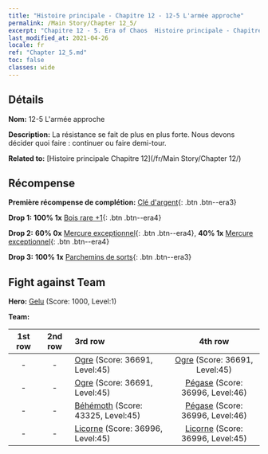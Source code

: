 ```yaml
---
title: "Histoire principale - Chapitre 12 - 12-5 L'armée approche"
permalink: /Main Story/Chapter 12_5/
excerpt: "Chapitre 12 - 5. Era of Chaos  Histoire principale - Chapitre 12_5. 12-5 L'armée approche"
last_modified_at: 2021-04-26
locale: fr
ref: "Chapter 12_5.md"
toc: false
classes: wide
---
```


## Détails

 **Nom:** 12-5 L'armée approche

 **Description:** La résistance se fait de plus en plus forte. Nous devons décider quoi faire : continuer ou faire demi-tour.

 **Related to:** [Histoire principale Chapitre 12](/fr/Main Story/Chapter 12/)

## Récompense

 **Première récompense de complétion:** [Clé d'argent](/ItemsFR/con_693/){: .btn .btn--era3}

 **Drop 1:** **100% 1x** [Bois rare +1](/ItemsFR/mat_41/){: .btn .btn--era4}

 **Drop 2:** **60% 0x** [Mercure exceptionnel](/ItemsFR/mat_35/){: .btn .btn--era4}, **40% 1x** [Mercure exceptionnel](/ItemsFR/mat_35/){: .btn .btn--era4}

 **Drop 3:** **100% 1x** [Parchemins de sorts](/ItemsFR/con_694/){: .btn .btn--era3}


## Fight against Team
 **Hero:** [Gelu](/fr/heroes/Gelu/) (Score: 1000, Level:1)

 **Team:**


  | 1st row | 2nd row | 3rd row | 4th row |
  |:----:|:----:|:----|:----:|
  | - | - | [Ogre](/fr/units/Ogre/) (Score: 36691, Level:45)  | [Ogre](/fr/units/Ogre/) (Score: 36691, Level:45)  |
  | - | - | [Ogre](/fr/units/Ogre/) (Score: 36691, Level:45)  | [Pégase](/fr/units/Pegasus/) (Score: 36996, Level:46)  |
  | - | - | [Béhémoth](/fr/units/Behemoth/) (Score: 43325, Level:45)  | [Pégase](/fr/units/Pegasus/) (Score: 36996, Level:46)  |
  | - | - | [Licorne](/fr/units/Unicorn/) (Score: 36996, Level:45)  | [Licorne](/fr/units/Unicorn/) (Score: 36996, Level:45)  |


